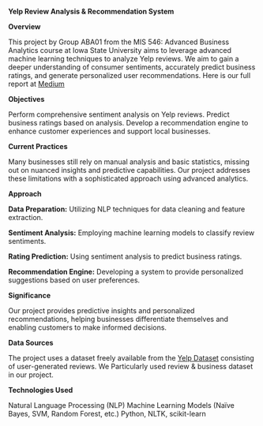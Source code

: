 **Yelp Review Analysis & Recommendation System**

**Overview**

This project by Group ABA01 from the MIS 546: Advanced Business Analytics course at Iowa State University aims to leverage advanced machine learning techniques to analyze Yelp reviews. We aim to gain a deeper understanding of consumer sentiments, accurately predict business ratings, and generate personalized user recommendations. Here is our full report at [Medium](https://medium.com/@anastasiia.prydius/f9101751f4b9)

**Objectives**

Perform comprehensive sentiment analysis on Yelp reviews.
Predict business ratings based on analysis.
Develop a recommendation engine to enhance customer experiences and support local businesses.

**Current Practices**

Many businesses still rely on manual analysis and basic statistics, missing out on nuanced insights and predictive capabilities. Our project addresses these limitations with a sophisticated approach using advanced analytics.

**Approach**

**Data Preparation:** Utilizing NLP techniques for data cleaning and feature extraction.

**Sentiment Analysis:** Employing machine learning models to classify review sentiments.

**Rating Prediction:** Using sentiment analysis to predict business ratings.

**Recommendation Engine:** Developing a system to provide personalized suggestions based on user preferences.

**Significance**

Our project provides predictive insights and personalized recommendations, helping businesses differentiate themselves and enabling customers to make informed decisions.

**Data Sources**

The project uses a dataset freely available from the [Yelp Dataset](https://www.yelp.com/dataset) consisting of user-generated reviews. We Particularly used review & business dataset in our project.

**Technologies Used**

Natural Language Processing (NLP)
Machine Learning Models (Naïve Bayes, SVM, Random Forest, etc.)
Python, NLTK, scikit-learn
